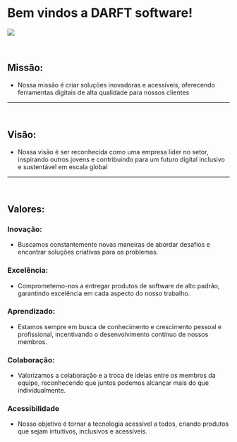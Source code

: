 # Bem vindos a DARFT software!

  
<img margin-right="20px" src="https://github.com/DARFTsoftware/DARFTsoftware/assets/160743295/132abadd-330a-4ee5-8910-42c4fa0b7c28"></img>



<br>

## Missão:
* Nossa missão é criar soluções inovadoras e acessíveis, oferecendo ferramentas digitais de alta qualidade para nossos clientes
  
***

<br>


## Visão:
* Nossa visão é ser reconhecida como uma empresa líder no setor, inspirando outros jovens e contribuindo para um futuro digital inclusivo e sustentável em escala global

***

<br>

## Valores:
### Inovação:
* Buscamos constantemente novas maneiras de abordar desafios e encontrar soluções criativas para os problemas.

### Excelência:
* Comprometemo-nos a entregar produtos de software de alto padrão, garantindo excelência em cada aspecto do nosso trabalho.

### Aprendizado:
* Estamos sempre em busca de conhecimento e crescimento pessoal e profissional, incentivando o desenvolvimento contínuo de nossos membros.

### Colaboração:
* Valorizamos a colaboração e a troca de ideias entre os membros da equipe, reconhecendo que juntos podemos alcançar mais do que individualmente.

### Acessibilidade
* Nosso objetivo é tornar a tecnologia acessível a todos, criando produtos que sejam intuitivos, inclusivos e acessíveis.
